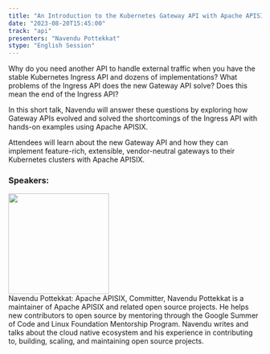 ```yaml
---
title: "An Introduction to the Kubernetes Gateway API with Apache APISIX"
date: "2023-08-20T15:45:00" 
track: "api"
presenters: "Navendu Pottekkat"
stype: "English Session"
---
```

Why do you need another API to handle external traffic when you have the stable Kubernetes Ingress API and dozens of implementations? What problems of the Ingress API does the new Gateway API solve? Does this mean the end of the Ingress API?

In this short talk, Navendu will answer these questions by exploring how Gateway APIs evolved and solved the shortcomings of the Ingress API with hands-on examples using Apache APISIX.

Attendees will learn about the new Gateway API and how they can implement feature-rich, extensible, vendor-neutral gateways to their Kubernetes clusters with Apache APISIX.
 ### Speakers: 
 <img src="https://img.bagevent.com/resource/20230607/1830169210.png" width="200" /><br>Navendu Pottekkat: Apache APISIX, Committer, Navendu Pottekkat is a maintainer of Apache APISIX and related open source projects. He helps new contributors to open source by mentoring through the Google Summer of Code and Linux Foundation Mentorship Program. Navendu writes and talks about the cloud native ecosystem and his experience in contributing to, building, scaling, and maintaining open source projects.
 <br><br>